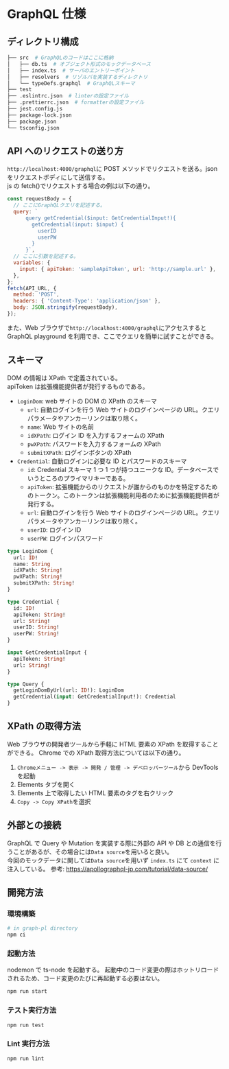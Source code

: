 # GraphQL 仕様

## ディレクトリ構成

```bash
├── src  # GraphQLのコードはここに格納
│   ├── db.ts  # オブジェクト形式のモックデータベース
│   ├── index.ts  # サーバのエントリーポイント
│   ├── resolvers  # リゾルバを実装するディレクトリ
│   └── typeDefs.graphql  # GraphQLスキーマ
├── test
├── .eslintrc.json  # linterの設定ファイル
├── .prettierrc.json  # formatterの設定ファイル
├── jest.config.js
├── package-lock.json
├── package.json
└── tsconfig.json
```

## API へのリクエストの送り方

`http://localhost:4000/graphql`に POST メソッドでリクエストを送る。json をリクエストボディにして送信する。  
js の fetch()でリクエストする場合の例は以下の通り。

```js
const requestBody = {
  // ここにGraphQLクエリを記述する。
  query: `
      query getCredential($input: GetCredentialInput!){
        getCredential(input: $input) {
          userID
          userPW
        }
      }`,
  // ここに引数を記述する。
  variables: {
    input: { apiToken: 'sampleApiToken', url: 'http://sample.url' },
  },
};
fetch(API_URL, {
  method: 'POST',
  headers: { 'Content-Type': 'application/json' },
  body: JSON.stringify(requestBody),
});
```

また、Web ブラウザで`http://localhost:4000/graphql`にアクセスすると GraphQL playground を利用でき、ここでクエリを簡単に試すことができる。

## スキーマ

DOM の情報は XPath で定義されている。  
apiToken は拡張機能提供者が発行するものである。

- `LoginDom`: web サイトの DOM の XPath のスキーマ
  - `url`: 自動ログインを行う Web サイトのログインページの URL。クエリパラメータやアンカーリンクは取り除く。
  - `name`: Web サイトの名前
  - `idXPath`: ログイン ID を入力するフォームの XPath
  - `pwXPath`: パスワードを入力するフォームの XPath
  - `submitXPath`: ログインボタンの XPath
- `Credential`: 自動ログインに必要な ID とパスワードのスキーマ
  - `id`: Credential スキーマ 1 つ 1 つが持つユニークな ID。データベースでいうところのプライマリキーである。
  - `apiToken`: 拡張機能からのリクエストが誰からのものかを特定するためのトークン。このトークンは拡張機能利用者のために拡張機能提供者が発行する。
  - `url`: 自動ログインを行う Web サイトのログインページの URL。クエリパラメータやアンカーリンクは取り除く。
  - `userID`: ログイン ID
  - `userPW`: ログインパスワード

```graphql
type LoginDom {
  url: ID!
  name: String
  idXPath: String!
  pwXPath: String!
  submitXPath: String!
}

type Credential {
  id: ID!
  apiToken: String!
  url: String!
  userID: String!
  userPW: String!
}

input GetCredentialInput {
  apiToken: String!
  url: String!
}

type Query {
  getLoginDomByUrl(url: ID!): LoginDom
  getCredential(input: GetCredentialInput!): Credential
}
```

## XPath の取得方法

Web ブラウザの開発者ツールから手軽に HTML 要素の XPath を取得することができる。
Chrome での XPath 取得方法については以下の通り。

1. `Chromeメニュー -> 表示 -> 開発 / 管理 -> デベロッパーツール`から DevTools を起動
2. Elements タブを開く
3. Elements 上で取得したい HTML 要素のタグを右クリック
4. `Copy -> Copy XPath`を選択

## 外部との接続

GraphQL で Query や Mutation を実装する際に外部の API や DB との通信を行うことがあるが、その場合には`Data source`を用いると良い。  
今回のモックデータに関しては`Data source`を用いず `index.ts` にて `context` に注入している。
参考: https://apollographql-jp.com/tutorial/data-source/

## 開発方法

### 環境構築

```bash
# in graph-pl directory
npm ci
```

### 起動方法

nodemon で ts-node を起動する。
起動中のコード変更の際はホットリロードされるため、コード変更のたびに再起動する必要はない。

```bash
npm run start
```

### テスト実行方法

```bash
npm run test
```

### Lint 実行方法

```bash
npm run lint
```

